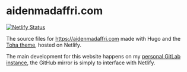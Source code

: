 # aidenmadaffri.com

[![Netlify Status](https://api.netlify.com/api/v1/badges/4fca5edc-077f-44d5-95f3-6bf04e7382d8/deploy-status)](https://app.netlify.com/sites/aidenmadaffri/deploys)

The source files for https://aidenmadaffri.com made with Hugo and the [Toha theme](https://github.com/hossainemruz/toha), hosted on Netlify.

The main development for this website happens on my [personal GitLab instance](https://dev.madaffri.com/ATMTech/aidenmadaffri.com/), the GitHub mirror is simply to interface with Netlify.
